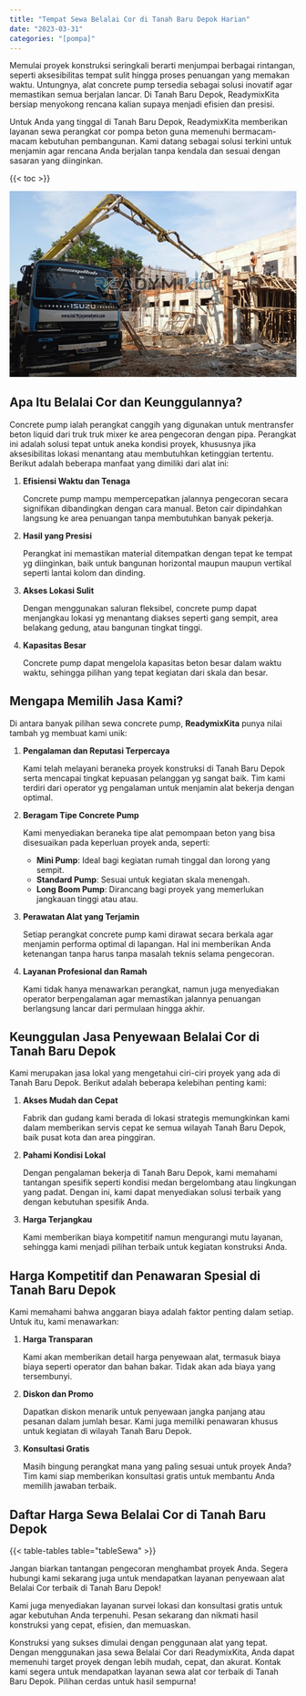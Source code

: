 ```yaml
---
title: "Tempat Sewa Belalai Cor di Tanah Baru Depok Harian"
date: "2023-03-31"
categories: "[pompa]"
---
```


Memulai proyek konstruksi seringkali berarti menjumpai berbagai rintangan, seperti aksesibilitas tempat sulit hingga proses penuangan yang memakan waktu. Untungnya, alat concrete pump tersedia sebagai solusi inovatif agar memastikan semua berjalan lancar. Di Tanah Baru Depok, ReadymixKita bersiap menyokong rencana kalian supaya menjadi efisien dan presisi.

Untuk Anda yang tinggal di Tanah Baru Depok, ReadymixKita memberikan layanan sewa perangkat cor pompa beton guna memenuhi bermacam-macam kebutuhan pembangunan. Kami datang sebagai solusi terkini untuk menjamin agar rencana Anda berjalan tanpa kendala dan sesuai dengan sasaran yang diinginkan.

{{< toc >}}

![Tempat Sewa Belalai Cor di Tanah Baru Depok Harian](/images/pompa/sewa-pompa-26.jpg)

## Apa Itu Belalai Cor dan Keunggulannya?

Concrete pump ialah perangkat canggih yang digunakan untuk mentransfer beton liquid dari truk truk mixer ke area pengecoran dengan pipa. Perangkat ini adalah solusi tepat untuk aneka kondisi proyek, khususnya jika aksesibilitas lokasi menantang atau membutuhkan ketinggian tertentu. Berikut adalah beberapa manfaat yang dimiliki dari alat ini:

1. **Efisiensi Waktu dan Tenaga**

   Concrete pump mampu mempercepatkan jalannya pengecoran secara signifikan dibandingkan dengan cara manual. Beton cair dipindahkan langsung ke area penuangan tanpa membutuhkan banyak pekerja.

2. **Hasil yang Presisi**

   Perangkat ini memastikan material ditempatkan dengan tepat ke tempat yg diinginkan, baik untuk bangunan horizontal maupun maupun vertikal seperti lantai kolom dan dinding.

3. **Akses Lokasi Sulit**

   Dengan menggunakan saluran fleksibel, concrete pump dapat menjangkau lokasi yg menantang diakses seperti gang sempit, area belakang gedung, atau bangunan tingkat tinggi.

4. **Kapasitas Besar**

   Concrete pump dapat mengelola kapasitas beton besar dalam waktu waktu, sehingga pilihan yang tepat kegiatan dari skala dan besar.

## Mengapa Memilih Jasa Kami?

Di antara banyak pilihan sewa concrete pump, **ReadymixKita** punya nilai tambah yg membuat kami unik:

1. **Pengalaman dan Reputasi Terpercaya**

   Kami telah melayani beraneka proyek konstruksi di Tanah Baru Depok serta mencapai tingkat kepuasan pelanggan yg sangat baik. Tim kami terdiri dari operator yg pengalaman untuk menjamin alat bekerja dengan optimal.

2. **Beragam Tipe Concrete Pump**

   Kami menyediakan beraneka tipe alat pemompaan beton yang bisa disesuaikan pada keperluan proyek anda, seperti:
   - **Mini Pump**: Ideal bagi kegiatan rumah tinggal dan lorong yang sempit.
   - **Standard Pump**: Sesuai untuk kegiatan skala menengah.
   - **Long Boom Pump**: Dirancang bagi proyek yang memerlukan jangkauan tinggi atau atau.

3. **Perawatan Alat yang Terjamin**

   Setiap perangkat concrete pump kami dirawat secara berkala agar menjamin performa optimal di lapangan. Hal ini memberikan Anda ketenangan tanpa harus tanpa masalah teknis selama pengecoran.

4. **Layanan Profesional dan Ramah**

   Kami tidak hanya menawarkan perangkat, namun juga menyediakan operator berpengalaman agar memastikan jalannya penuangan berlangsung lancar dari permulaan hingga akhir.

## Keunggulan Jasa Penyewaan Belalai Cor di Tanah Baru Depok

Kami merupakan jasa lokal yang mengetahui ciri-ciri proyek yang ada di Tanah Baru Depok. Berikut adalah beberapa kelebihan penting kami:

1. **Akses Mudah dan Cepat**

   Fabrik dan gudang kami berada di lokasi strategis memungkinkan kami dalam memberikan servis cepat ke semua wilayah Tanah Baru Depok, baik pusat kota dan area pinggiran.

2. **Pahami Kondisi Lokal**

   Dengan pengalaman bekerja di Tanah Baru Depok, kami memahami tantangan spesifik seperti kondisi medan bergelombang atau lingkungan yang padat. Dengan ini, kami dapat menyediakan solusi terbaik yang dengan kebutuhan spesifik Anda.

3. **Harga Terjangkau**

   Kami memberikan biaya kompetitif namun mengurangi mutu layanan, sehingga kami menjadi pilihan terbaik untuk kegiatan konstruksi Anda.

## Harga Kompetitif dan Penawaran Spesial di Tanah Baru Depok

Kami memahami bahwa anggaran biaya adalah faktor penting dalam setiap. Untuk itu, kami menawarkan:

1. **Harga Transparan**

   Kami akan memberikan detail harga penyewaan alat, termasuk biaya biaya seperti operator dan bahan bakar. Tidak akan ada biaya yang tersembunyi.

2. **Diskon dan Promo**

   Dapatkan diskon menarik untuk penyewaan jangka panjang atau pesanan dalam jumlah besar. Kami juga memiliki penawaran khusus untuk kegiatan di wilayah Tanah Baru Depok.

3. **Konsultasi Gratis**

   Masih bingung perangkat mana yang paling sesuai untuk proyek Anda? Tim kami siap memberikan konsultasi gratis untuk membantu Anda memilih jawaban terbaik.

## Daftar Harga Sewa Belalai Cor di Tanah Baru Depok

{{< table-tables table="tableSewa" >}}

Jangan biarkan tantangan pengecoran menghambat proyek Anda. Segera hubungi kami sekarang juga untuk mendapatkan layanan penyewaan alat Belalai Cor terbaik di Tanah Baru Depok!

Kami juga menyediakan layanan survei lokasi dan konsultasi gratis untuk agar kebutuhan Anda terpenuhi. Pesan sekarang dan nikmati hasil konstruksi yang cepat, efisien, dan memuaskan.

Konstruksi yang sukses dimulai dengan penggunaan alat yang tepat. Dengan menggunakan jasa sewa Belalai Cor dari ReadymixKita, Anda dapat memenuhi target proyek dengan lebih mudah, cepat, dan akurat. Kontak kami segera untuk mendapatkan layanan sewa alat cor terbaik di Tanah Baru Depok. Pilihan cerdas untuk hasil sempurna!